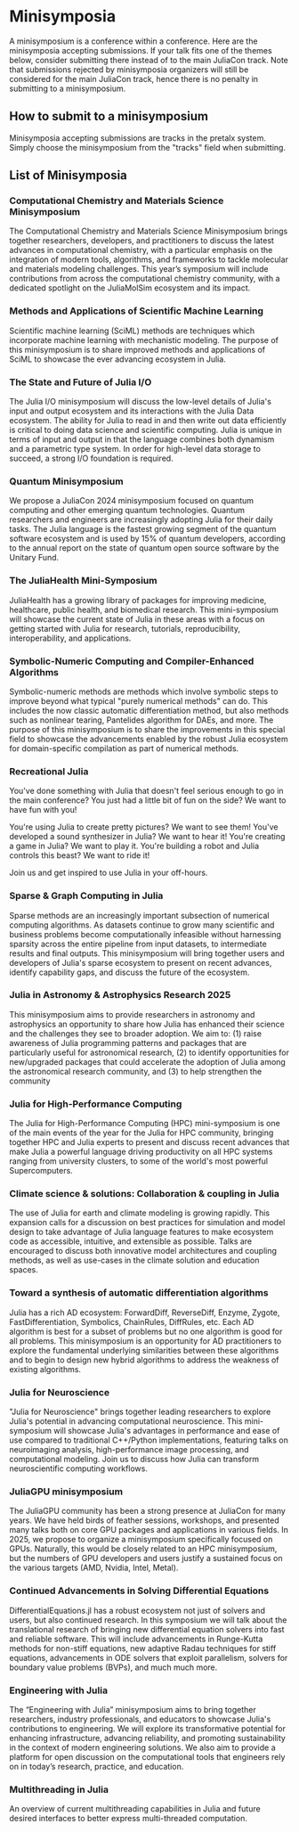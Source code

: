 # Minisymposia

A minisymposium is a conference within a conference. Here are the minisymposia accepting submissions. If your talk fits one of the themes below, consider submitting there instead of to the main JuliaCon track. Note that submissions rejected by minisymposia organizers will still be considered for the main JuliaCon track, hence there is no penalty in submitting to a minisymposium.


## How to submit to a minisymposium

Minisymposia accepting submissions are tracks in the pretalx system. Simply choose the minisymposium from the
"tracks" field when submitting.

## List of Minisymposia

### Computational Chemistry and Materials Science Minisymposium

The Computational Chemistry and Materials Science Minisymposium brings together researchers, developers, and practitioners to discuss the latest advances in computational chemistry, with a particular emphasis on the integration of modern tools, algorithms, and frameworks to tackle molecular and materials modeling challenges. This year’s symposium will include contributions from across the computational chemistry community, with a dedicated spotlight on the JuliaMolSim ecosystem and its impact.

### Methods and Applications of Scientific Machine Learning

Scientific machine learning (SciML) methods are techniques which incorporate machine learning with mechanistic modeling. The purpose of this minisymposium is to share improved methods and applications of SciML to showcase the ever advancing ecosystem in Julia.

### The State and Future of Julia I/O

The Julia I/O minisymposium will discuss the low-level details of Julia's input and output ecosystem and its interactions with the Julia Data ecosystem. The ability for Julia to read in and then write out data efficiently is critical to doing data science and scientific computing. Julia is unique in terms of input and output in that the language combines both dynamism and a parametric type system. In order for high-level data storage to succeed, a strong I/O foundation is required.

### Quantum Minisymposium

We propose a JuliaCon 2024 minisymposium focused on quantum computing and other emerging quantum technologies. Quantum researchers and engineers are increasingly adopting Julia for their daily tasks. The Julia language is the fastest growing segment of the quantum software ecosystem and is used by 15% of quantum developers, according to the annual report on the state of quantum open source software by the Unitary Fund.

### The JuliaHealth Mini-Symposium

JuliaHealth has a growing library of packages for improving medicine, healthcare, public health, and biomedical research. This mini-symposium will showcase the current state of Julia in these areas with a focus on getting started with Julia for research, tutorials, reproducibility, interoperability, and applications.

### Symbolic-Numeric Computing and Compiler-Enhanced Algorithms

Symbolic-numeric methods are methods which involve symbolic steps to improve beyond what typical "purely numerical methods" can do. This includes the now classic automatic differentiation method, but also methods such as nonlinear tearing, Pantelides algorithm for DAEs, and more. The purpose of this minisymposium is to share the improvements in this special field to showcase the advancements enabled by the robust Julia ecosystem for domain-specific compilation as part of numerical methods.

### Recreational Julia	

You've done something with Julia that doesn't feel serious enough to go in the main conference? You just had a little bit of fun on the side? We want to have fun with you!

You're using Julia to create pretty pictures? We want to see them!
You've developed a sound synthesizer in Julia? We want to hear it!
You're creating a game in Julia? We want to play it.
You're building a robot and Julia controls this beast? We want to ride it!

Join us and get inspired to use Julia in your off-hours.

### Sparse & Graph Computing in Julia

Sparse methods are an increasingly important subsection of numerical computing algorithms. As datasets continue to grow many scientific and business problems become computationally infeasible without harnessing sparsity across the entire pipeline from input datasets, to intermediate results and final outputs. This minisymposium will bring together users and developers of Julia's sparse ecosystem to present on recent advances, identify capability gaps, and discuss the future of the ecosystem.

### Julia in Astronomy & Astrophysics Research 2025

This minisymposium aims to provide researchers in astronomy and astrophysics an opportunity to share how Julia has enhanced their science and the challenges they see to broader adoption. We aim to: (1) raise awareness of Julia programming patterns and packages that are particularly useful for astronomical research, (2) to identify opportunities for new/upgraded packages that could accelerate the adoption of Julia among the astronomical research community, and (3) to help strengthen the community

### Julia for High-Performance Computing

The Julia for High-Performance Computing (HPC) mini-symposium is one of the main events of the year for the Julia for HPC community, bringing together HPC and Julia experts to present and discuss recent advances that make Julia a powerful language driving productivity on all HPC systems ranging from university clusters, to some of the world's most powerful Supercomputers.

### Climate science & solutions: Collaboration & coupling in Julia

The use of Julia for earth and climate modeling is growing rapidly. This expansion calls for a discussion on best practices for simulation and model design to take advantage of Julia language features to make ecosystem code as accessible, intuitive, and extensible as possible. Talks are encouraged to discuss both innovative model architectures and coupling methods, as well as use-cases in the climate solution and education spaces.

### Toward a synthesis of automatic differentiation algorithms

Julia has a rich AD ecosystem: ForwardDiff, ReverseDiff, Enzyme, Zygote, FastDifferentiation, Symbolics, ChainRules, DiffRules, etc. Each AD algorithm is best for a subset of problems but no one algorithm is good for all problems. This minisymposium is an opportunity for AD practitioners to explore the fundamental underlying similarities between these algorithms and to begin to design new hybrid algorithms to address the weakness of existing algorithms.

### Julia for Neuroscience

"Julia for Neuroscience" brings together leading researchers to explore Julia's potential in advancing computational neuroscience. This mini-symposium will showcase Julia's advantages in performance and ease of use compared to traditional C++/Python implementations, featuring talks on neuroimaging analysis, high-performance image processing, and computational modeling. Join us to discuss how Julia can transform neuroscientific computing workflows.

### JuliaGPU minisymposium 

The JuliaGPU community has been a strong presence at JuliaCon for many years. We have held birds of feather sessions, workshops, and presented many talks both on core GPU packages and applications in various fields. In 2025, we propose to organize a minisymposium specifically focused on GPUs. Naturally, this would be closely related to an HPC minisymposium, but the numbers of GPU developers and users justify a sustained focus on the various targets (AMD, Nvidia, Intel, Metal).

### Continued Advancements in Solving Differential Equations

DifferentialEquations.jl has a robust ecosystem not just of solvers and users, but also continued research. In this symposium we will talk about the translational research of bringing new differential equation solvers into fast and reliable software. This will include advancements in Runge-Kutta methods for non-stiff equations, new adaptive Radau techniques for stiff equations, advancements in ODE solvers that exploit parallelism, solvers for boundary value problems (BVPs), and much much more.

### Engineering with Julia

The “Engineering with Julia” minisymposium aims to bring together researchers, industry professionals, and educators to showcase Julia's contributions to engineering. We will explore its transformative potential for enhancing infrastructure, advancing reliability, and promoting sustainability in the context of modern engineering solutions. We also aim to provide a platform for open discussion on the computational tools that engineers rely on in today’s research, practice, and education.

### Multithreading in Julia

An overview of current multithreading capabilities in Julia and future desired interfaces to better express multi-threaded computation.

